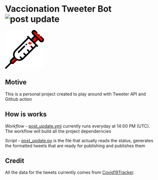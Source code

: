 # Vaccionation Tweeter Bot ![post update](https://github.com/PedroRestrepo/VacTracking/actions/workflows/post_update.yml/badge.svg)
![Logo](static/logo_128x128.png)

## Motive
This is a personal project created to play around with Tweeter API and Github action

## How is works
*Workflow* - [post_update.yml](.github/workflows/post_update.yml) currently runs everyday at 14:00 PM (UTC). The workflow will build all the project dependerncies 

*Script* - [post_update.py](post_update.py) is the file that actually reads the status, generates the formatted tweets that are ready for publishing and publishes them

## Credit
All the data for the tweets currently comes from [Covid19Tracker](https://covid19tracker.ca/).

